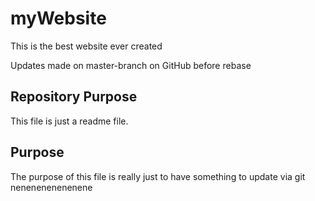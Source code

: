 # myWebsite

This is the best website ever created 

Updates made on master-branch on GitHub before rebase

## Repository Purpose

This file is just a readme file.

## Purpose

The purpose of this file is really just to have something to update via git 
nenenenenenenene
